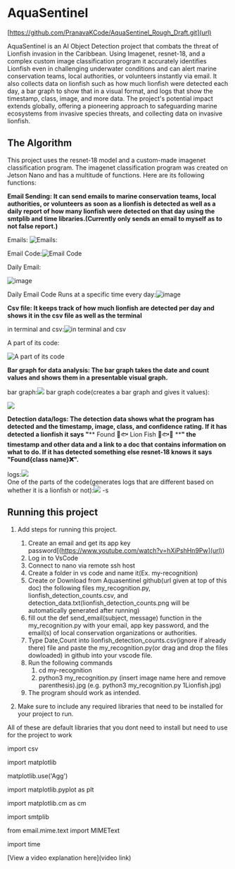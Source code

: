 # AquaSentinel
[https://github.com/PranavaKCode/AquaSentinel_Rough_Draft.git](url)

AquaSentinel is an AI Object Detection project that combats the threat of Lionfish invasion in the Caribbean. 
Using Imagenet, resnet-18, and a complex custom image classification program it accurately identifies Lionfish even in challenging underwater conditions and can alert marine conservation teams, local authorities, or volunteers instantly via email. 
It also collects data on lionfish such as how much lionfish were detected each day, a bar graph to show that in a visual format, and logs that show the timestamp, class, image, and more data.
The project's potential impact extends globally, offering a pioneering approach to safeguarding marine ecosystems from invasive species threats, and collecting data on invasive lionfish. 


## The Algorithm
This project uses the resnet-18 model and a custom-made imagenet classification program. The imagenet classification program was created on Jetson Nano and has a multitude of functions. 
Here are its following functions:

**Email Sending: It can send emails to marine conservation teams, local authorities, or volunteers as soon as a lionfish is detected as well as a daily report of how many lionfish were detected on that day using the smtplib and time libraries.(Currently only sends an email to myself as to not false report.)**

Emails:
![Emails:](https://i.imgur.com/QPTAUwD.jpg) 

Email Code:![Email Code](https://i.imgur.com/mpd8aBB.jpg) 

Daily Email:

![image](https://github.com/PranavaKCode/AquaSentinel_Rough_Draft/assets/126040433/45d27a3b-70af-4f3b-931d-cf695cf902da)


Daily Email Code Runs at a specific time every day:![image](https://github.com/PranavaKCode/AquaSentinel_Rough_Draft/assets/126040433/9f76b89d-46fc-46ca-b33e-e2b03e727eab)


**Csv file: It keeps track of how much lionfish are detected per day and shows it in the csv file as well as the terminal**

in terminal and csv:![in terminal and csv](https://i.imgur.com/1SBb5Vy.jpg) 

A part of its code:

![A part of its code](https://i.imgur.com/yaRajF9.jpg)

**Bar graph for data analysis: The bar graph takes the date and count values and shows them in a presentable visual graph.**

bar graph:![](https://i.imgur.com/mWEvP0M.jpg) 
bar graph code(creates a bar graph and gives it values):

![](https://i.imgur.com/tjir5PX.jpg)

**Detection data/logs: The detection data shows what the program has detected and the timestamp, image, class, and confidence rating. 
If it has detected a lionfish it says "**** Found 🦁🐟 Lion Fish 🦁🐟✅ ****" the timestamp and other data and a link to a doc that contains information on what to do.
If it has detected something else resnet-18 knows it says "Found{class name}❌".**

logs:![](https://i.imgur.com/mnbYiph.jpg)  
One of the parts of the code(generates logs that are different based on whether it is a lionfish or not):![](https://i.imgur.com/Nfyfbk6.jpg)
-s
## Running this project

1. Add steps for running this project.
   
   1. Create an email and get its app key password[(https://www.youtube.com/watch?v=hXiPshHn9Pw](url))
   2. Log in to VsCode
   3. Connect to nano via remote ssh host
   4. Create a folder in vs code and name it(Ex. my-recognition)
   5. Create or Download from Aquasentinel github(url given at top of this doc) the following files my_recognition.py, lionfish_detection_counts.csv, and detection_data.txt(lionfish_detection_counts.png will be automatically generated after running)
   6. fill out the def send_email(subject, message) function in the my_recognition.py with your email, app key password, and the email(s) of local conservation organizations or authorities.
   7. Type Date,Count into lionfish_detection_counts.csv(ignore if already there) file and paste the my_recognition.py(or drag and drop the files dowloaded) in github into your vscode file.
   8. Run the following commands
      1. cd my-recognition
      2. python3 my_recognition.py (insert image name here and remove parenthesis).jpg  (e.g. python3 my_recognition.py 1Lionfish.jpg)
   9. The program should work as intended.
2. Make sure to include any required libraries that need to be installed for your project to run.

All of these are default libraries that you dont need to install but need to use for the project to work

import csv

import matplotlib

matplotlib.use('Agg')

import matplotlib.pyplot as plt

import matplotlib.cm as cm

import smtplib

from email.mime.text import MIMEText

import time

[View a video explanation here](video link)
